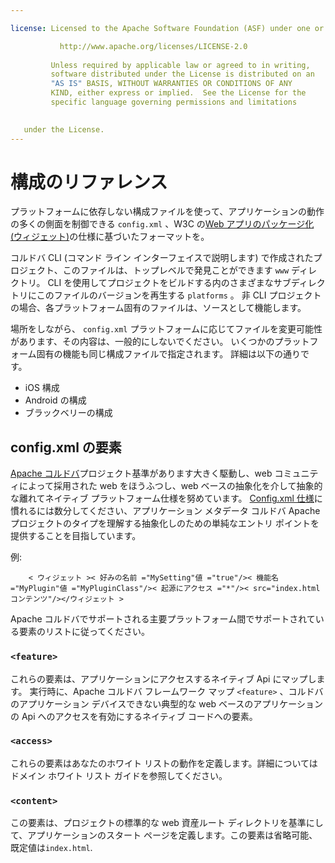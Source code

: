 ```yaml
---

license: Licensed to the Apache Software Foundation (ASF) under one or more contributor license agreements. See the NOTICE file distributed with this work for additional information regarding copyright ownership. The ASF licenses this file to you under the Apache License, Version 2.0 (the "License"); you may not use this file except in compliance with the License. You may obtain a copy of the License at

           http://www.apache.org/licenses/LICENSE-2.0
    
         Unless required by applicable law or agreed to in writing,
         software distributed under the License is distributed on an
         "AS IS" BASIS, WITHOUT WARRANTIES OR CONDITIONS OF ANY
         KIND, either express or implied.  See the License for the
         specific language governing permissions and limitations
    

   under the License.
---
```


# 構成のリファレンス

プラットフォームに依存しない構成ファイルを使って、アプリケーションの動作の多くの側面を制御できる `config.xml` 、W3C の[Web アプリのパッケージ化 (ウィジェット)][1]の仕様に基づいたフォーマットを。

 [1]: http://www.w3.org/TR/widgets/

コルドバ CLI (コマンド ライン インターフェイスで説明します) で作成されたプロジェクト、このファイルは、トップレベルで発見ことができます `www` ディレクトリ。 CLI を使用してプロジェクトをビルドする内のさまざまなサブディレクトリにこのファイルのバージョンを再生する `platforms` 。 非 CLI プロジェクトの場合、各プラットフォーム固有のファイルは、ソースとして機能します。

場所をしながら、 `config.xml` プラットフォームに応じてファイルを変更可能性があります、その内容は、一般的にしないでください。 いくつかのプラットフォーム固有の機能も同じ構成ファイルで指定されます。 詳細は以下の通りです。

*   iOS 構成
*   Android の構成
*   ブラックベリーの構成

## config.xml の要素

[Apache コルドバ][2]プロジェクト基準があります大きく駆動し、web コミュニティによって採用された web をほうふつし、web ベースの抽象化を介して抽象的な離れてネイティブ プラットフォーム仕様を努めています。 [Config.xml 仕様][1]に慣れるには数分してください、アプリケーション メタデータ コルドバ Apache プロジェクトのタイプを理解する抽象化しのための単純なエントリ ポイントを提供することを目指しています。

 [2]: http://cordova.io

例:

        < ウィジェット >< 好みの名前 ="MySetting"値 ="true"/>< 機能名 ="MyPlugin"値 ="MyPluginClass"/>< 起源にアクセス ="*"/>< src="index.html コンテンツ"/></ウィジェット >
    

Apache コルドバでサポートされる主要プラットフォーム間でサポートされている要素のリストに従ってください。

### `<feature>`

これらの要素は、アプリケーションにアクセスするネイティブ Api にマップします。 実行時に、Apache コルドバ フレームワーク マップ `<feature>` 、コルドバのアプリケーション デバイスできない典型的な web ベースのアプリケーションの Api へのアクセスを有効にするネイティブ コードへの要素。

### `<access>`

これらの要素はあなたのホワイト リストの動作を定義します。詳細についてはドメイン ホワイト リスト ガイドを参照してください。

### `<content>`

この要素は、プロジェクトの標準的な web 資産ルート ディレクトリを基準にして、アプリケーションのスタート ページを定義します。この要素は省略可能、既定値は`index.html`.